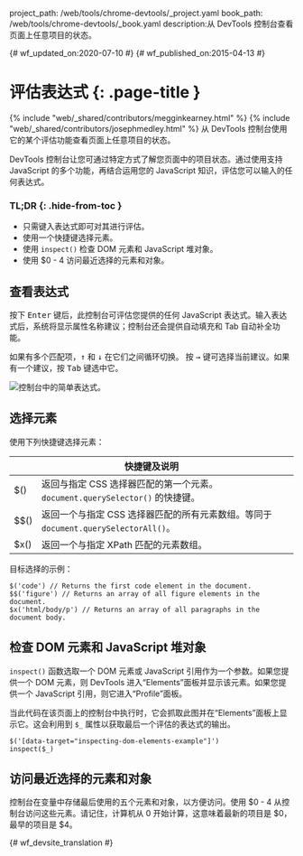 project_path: /web/tools/chrome-devtools/_project.yaml
book_path: /web/tools/chrome-devtools/_book.yaml
description:从 DevTools 控制台查看页面上任意项目的状态。

{# wf_updated_on:2020-07-10 #}
{# wf_published_on:2015-04-13 #}

# 评估表达式 {: .page-title }

{% include "web/_shared/contributors/megginkearney.html" %}
{% include "web/_shared/contributors/josephmedley.html" %}
从 DevTools 控制台使用它的某个评估功能查看页面上任意项目的状态。

DevTools 控制台让您可通过特定方式了解您页面中的项目状态。通过使用支持 JavaScript 的多个功能，再结合运用您的 JavaScript 知识，评估您可以输入的任何表达式。





### TL;DR {: .hide-from-toc }
- 只需键入表达式即可对其进行评估。
- 使用一个快捷键选择元素。
- 使用  <code>inspect()</code> 检查 DOM 元素和 JavaScript 堆对象。
- 使用 $0 - 4 访问最近选择的元素和对象。


## 查看表达式

按下 <kbd class="kbd">Enter</kbd> 键后，此控制台可评估您提供的任何 JavaScript 表达式。输入表达式后，系统将显示属性名称建议；控制台还会提供自动填充和 Tab 自动补全功能。





如果有多个匹配项，<kbd class="kbd">↑</kbd> 和 <kbd class="kbd">↓</kbd> 在它们之间循环切换。
按 <kbd class="kbd">→</kbd> 键可选择当前建议。如果有一个建议，按 <kbd class="kbd">Tab</kbd> 键选中它。



![控制台中的简单表达式。](images/evaluate-expressions.png)

## 选择元素

使用下列快捷键选择元素：

<table class="responsive">
  <thead>
    <tr>
      <th colspan="2">快捷键及说明</th>
    </tr>
  </thead>
  <tbody>
    <tr>
      <td data-th="Shortcut">$()</td>
      <td data-th="Description">返回与指定 CSS 选择器匹配的第一个元素。 <code>document.querySelector()</code> 的快捷键。</td>
    </tr>
    <tr>
      <td data-th="Shortcut">$$()</td>
      <td data-th="Description">返回一个与指定 CSS 选择器匹配的所有元素数组。等同于 <code>document.querySelectorAll()</code>。</td>
    </tr>
    <tr>
      <td data-th="Shortcut">$x()</td>
      <td data-th="Description">返回一个与指定 XPath 匹配的元素数组。</td>
    </tr>
  </tbody>
</table>

目标选择的示例：

    $('code') // Returns the first code element in the document.
    $$('figure') // Returns an array of all figure elements in the document.
    $x('html/body/p') // Returns an array of all paragraphs in the document body.

## 检查 DOM 元素和 JavaScript 堆对象

`inspect()` 函数选取一个 DOM 元素或 JavaScript 引用作为一个参数。如果您提供一个 DOM 元素，则 DevTools 进入“Elements”面板并显示该元素。如果您提供一个 JavaScript 引用，则它进入“Profile”面板。






当此代码在该页面上的控制台中执行时，它会抓取此图并在“Elements”面板上显示它。这会利用到 `$_` 属性以获取最后一个评估的表达式的输出。




    $('[data-target="inspecting-dom-elements-example"]')
    inspect($_)

## 访问最近选择的元素和对象

控制台在变量中存储最后使用的五个元素和对象，以方便访问。使用 $0 - 4 从控制台访问这些元素。请记住，计算机从 0 开始计算，这意味着最新的项目是 $0，最早的项目是 $4。







{# wf_devsite_translation #}
